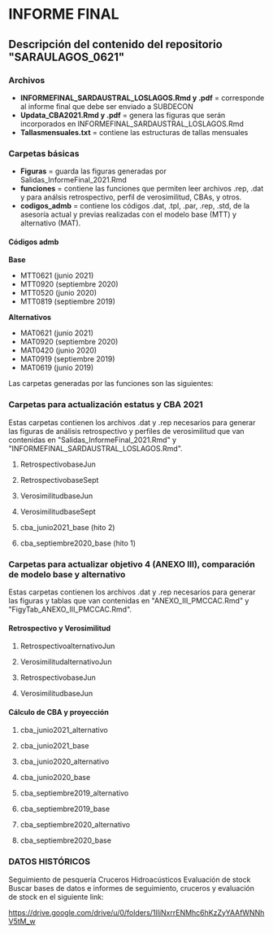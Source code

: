 # INFORME FINAL


## Descripción del contenido del repositorio "SARAULAGOS_0621"

### Archivos
- **INFORMEFINAL_SARDAUSTRAL_LOSLAGOS.Rmd y .pdf**  = corresponde al informe final que debe ser enviado a SUBDECON
- **Updata_CBA2021.Rmd y .pdf** = genera las figuras que serán incorporados en INFORMEFINAL_SARDAUSTRAL_LOSLAGOS.Rmd
- **Tallasmensuales.txt** = contiene las estructuras de tallas mensuales

### Carpetas básicas
- **Figuras** = guarda las figuras generadas por Salidas_InformeFinal_2021.Rmd 
- **funciones** = contiene las funciones que permiten leer archivos .rep, .dat y para análsis retrospectivo, perfil de verosimilitud, CBAs, y otros.
- **codigos_admb** = contiene los códigos .dat, .tpl, .par, .rep, .std, de la asesoría actual y previas realizadas con el modelo base (MTT) y alternativo (MAT).


#### Códigos admb

**Base**

- MTT0621 (junio 2021)
- MTT0920 (septiembre 2020)
- MTT0520 (junio 2020)
- MTT0819 (septiembre 2019)

**Alternativos**

- MAT0621 (junio 2021)
- MAT0920 (septiembre 2020)
- MAT0420 (junio 2020)
- MAT0919 (septiembre 2019)
- MAT0619 (junio 2019)


Las carpetas generadas por las funciones son las siguientes:

### Carpetas para actualización estatus y CBA 2021
Estas carpetas contienen los archivos .dat y .rep necesarios para generar las figuras de análisis retrospectivo y perfiles de verosimilitud  que van contenidas en "Salidas_InformeFinal_2021.Rmd" y "INFORMEFINAL_SARDAUSTRAL_LOSLAGOS.Rmd".

1. RetrospectivobaseJun
2. RetrospectivobaseSept

3. VerosimilitudbaseJun
4. VerosimilitudbaseSept

5. cba_junio2021_base (hito 2)
6. cba_septiembre2020_base (hito 1)

### Carpetas para actualizar objetivo 4 (ANEXO III), comparación de modelo base y alternativo

Estas carpetas contienen los archivos .dat y .rep necesarios para generar las figuras y tablas que van contenidas en "ANEXO_III_PMCCAC.Rmd" y "FigyTab_ANEXO_III_PMCCAC.Rmd".


#### Retrospectivo y Verosimilitud

1. RetrospectivoalternativoJun
2. VerosimilitudalternativoJun

3. RetrospectivobaseJun
4. VerosimilitudbaseJun

#### Cálculo de CBA y proyección

1. cba_junio2021_alternativo
2. cba_junio2021_base

3. cba_junio2020_alternativo
4. cba_junio2020_base

5. cba_septiembre2019_alternativo
6. cba_septiembre2019_base

7. cba_septiembre2020_alternativo
8. cba_septiembre2020_base



### DATOS HISTÓRICOS

Seguimiento de pesquería
Cruceros Hidroacústicos
Evaluación de stock
Buscar bases de datos e informes de seguimiento, cruceros y evaluación de stock en el siguiente link:

https://drive.google.com/drive/u/0/folders/1lIjNxrrENMhc6hKzZyYAAfWNNhV5tM_w





